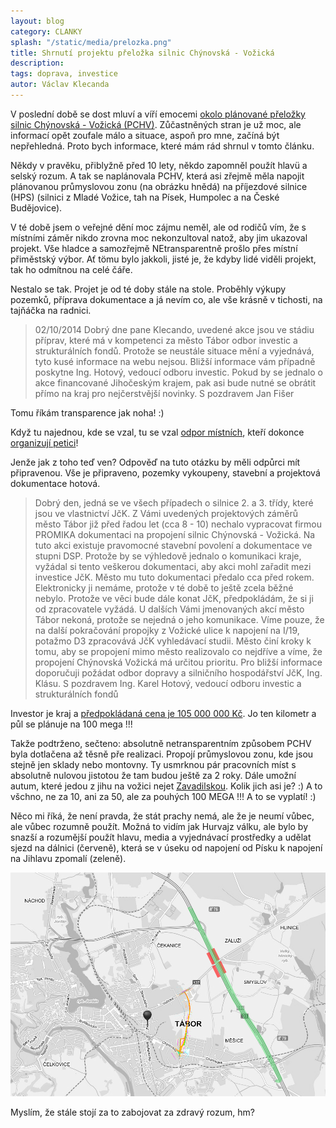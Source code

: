 ```yaml
---
layout: blog
category: CLANKY
splash: "/static/media/prelozka.png"
title: Shrnutí projektu přeložka silnic Chýnovská - Vožická
description:
tags: doprava, investice
autor: Václav Klecanda
---
```



V poslední době se dost mluví a víří emocemi [okolo plánované přeložky silnic Chýnovská - Vožická (PCHV)](http://www.taborcz.eu/dp/p1=11859&id_ktg=2073).
Zůčastněných stran je už moc, ale informací opět zoufale málo a situace, aspoň pro mne, začíná být nepřehledná.
Proto bych informace, které mám rád shrnul v tomto článku.

Někdy v pravěku, přiblyžně před 10 lety, někdo zapomněl použít hlavü a selský rozum.
A tak se naplánovala PCHV, která asi zřejmě měla napojit plánovanou průmyslovou zonu (na obrázku hnědá)
na příjezdové silnice (HPS) (silnici z Mladé Vožice, tah na Písek, Humpolec a na České Budějovice).

V té době jsem o veřejné dění moc zájmu neměl, ale od rodičů vím,
že s místními záměr nikdo zrovna moc nekonzultoval natož, aby jim ukazoval projekt.
Vše hladce a samozřejmě NEtransparentně prošlo přes místní přiměstský výbor.
Ať tömu bylo jakkoli, jisté je, že kdyby lidé viděli projekt, tak ho odmítnou na celé čáře.

Nestalo se tak. Projet je od té doby stále na stole.
Proběhly výkupy pozemků, příprava dokumentace a já nevím co, ale vše krásně v tichosti, na tajňáčka na radnici.

> 02/10/2014
> Dobrý dne pane Klecando,
> uvedené akce jsou ve stádiu příprav, které má v kompetenci za město Tábor odbor investic a strukturálních fondů.
> Protože se neustále situace mění a vyjednává, tyto kusé informace na webu nejsou.
> Bližší informace vám případně poskytne Ing. Hotový, vedoucí odboru investic.
> Pokud by se jednalo o akce financované Jihočeským krajem, pak asi bude nutné se obrátit přímo na kraj pro nejčerstvější novinky.
> S pozdravem Jan Fišer

Tomu říkám transparence jak noha! :)

Když tu najednou, kde se vzal, tu se vzal [odpor místních](https://www.facebook.com/neobchvatumesic),
kteří dokonce [organizují petici](http://www.petice24.com/proti_dopravnimu_napojeni_prmyslove_zony_tabor_vychod_voicka)!

Jenže jak z toho teď ven? Odpověď na tuto otázku by měli odpůrci mít připravenou.
Vše je připraveno, pozemky vykoupeny, stavební a projektová dokumentace hotová.

> Dobrý den,
> jedná se ve všech případech o silnice 2. a 3. třídy, které jsou ve vlastnictví JčK. Z Vámi uvedených projektových záměrů město Tábor již před řadou let (cca 8 - 10) nechalo vypracovat firmou PROMIKA  dokumentaci na propojení silnic Chýnovská - Vožická. Na tuto akci existuje pravomocné stavební povolení a dokumentace ve stupni DSP. Protože by se výhledově jednalo o komunikaci kraje, vyžádal si tento veškerou dokumentaci, aby akci mohl zařadit mezi investice JčK. Město mu tuto dokumentaci předalo cca před rokem. Elektronicky ji nemáme, protože v té době to ještě zcela běžné nebylo. Protože ve věci bude dále konat JčK, předpokládám, že si ji od zpracovatele vyžádá.
> U dalších Vámi jmenovaných akcí město Tábor nekoná, protože se nejedná o jeho komunikace. Víme pouze, že na další pokračování propojky z Vožické ulice k napojení na I/19, potažmo D3 zpracovává JčK vyhledávací studii.
> Město činí kroky k tomu, aby se propojení mimo město realizovalo co nejdříve a víme, že propojení Chýnovská Vožická má určitou prioritu. Pro bližší informace doporučuji požádat odbor dopravy a silničního hospodářství JčK, Ing. Klásu.
> S pozdravem Ing. Karel Hotový, vedoucí odboru investic a strukturálních fondů

Investor je kraj a [předpokládaná cena je 105 000 000 Kč](http://www.taborcz.eu/VismoOnline_ActionScripts/File.ashx?id_org=16470&id_dokumenty=2850).
Jo ten kilometr a půl se plánuje na 100 mega !!!

Takže podtrženo, sečteno: absolutně netransparentním způsobem PCHV byla dotlačena až těsně pře realizaci.
Propojí průmyslovou zonu, kde jsou stejně jen sklady nebo montovny.
Ty usmrknou pár pracovních míst s absolutně nulovou jistotou že tam budou ještě za 2 roky.
Dále umožní autum, které jedou z jihu na vožici nejet [Zavadilskou](http://www.mapy.cz/zakladni?x=14.6850300&y=49.4128021&z=17&source=pubt&id=15270757).
Kolik jich asi je? :)
A to všchno, ne za 10, ani za 50, ale za pouhých 100 MEGA !!! A to se vyplatí! :)

Něco mi říká, že není pravda, že stát prachy nemá, ale že je neumí vůbec, ale vůbec rozumně použít.
Možná to vidím jak Hurvajz válku, ale bylo by snazší a rozumější použít hlavu, media a vyjednávací prostředky
a udělat sjezd na dálnici (červeně), která se v úseku od napojení od Písku k napojení na Jihlavu zpomalí (zeleně).

![Sjezd, co to všechno vyřeší](/static/media/sjezd.png)

Myslím, že stále stojí za to zabojovat za zdravý rozum, hm?
